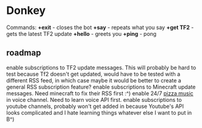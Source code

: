 Donkey
======

Commands:
**+exit** - closes the bot
**+say** - repeats what you say
**+get TF2** - gets the latest TF2 update
**+hello** - greets you
**+ping** - pong

roadmap
-------
enable subscriptions to TF2 update messages. This will probably be hard to test because Tf2 doesn't get updated, would have to be tested with a different RSS feed, in which case maybe it would be better to create a general RSS subscription feature?
enable subscriptions to Minecraft update messages. Need minecraft to fix their RSS first :^)
enable 24/7 [pizza music](https://www.youtube.com/watch?v=XW0W7j04iRQ) in voice channel. Need to learn voice API first.
enable subscriptions to youtube channels, probably won't get added in because Youtube's API looks complicated and I hate learning things
whatever else I want to put in B^)